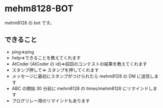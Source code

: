 # mehm8128-BOT

mehm8128 の bot です。

## できること

- ping=>ping
- help=>できることを教えてくれます
- AtCoder {AtCoder の id}=>前回のコンテストの結果を教えてくれます
- スタンプ押して=> スタンプを押してくれます
- メッセージに最初にスタンプがつけられたら mehm8128 の DM に送信します
- ABC の開始 30 分前に mehm8128 の times/mehm8128 にリマインドします
- ブログリレー用のリマインドもあります
